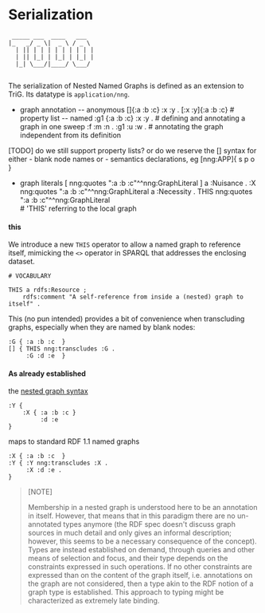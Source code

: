 # Serialization
```
 _____ ___  ____   ___  
|_   _/ _ \|  _ \ / _ \ 
  | || | | | | | | | | |
  | || |_| | |_| | |_| |
  |_| \___/|____/ \___/ 
                        

```


The serialization of Nested Named Graphs is defined as an extension to TriG. Its datatype is `application/nng`.


- graph annotation
-- anonymous
   []{:a :b :c} :x :y .
   [:x :y]{:a :b :c}       # property list
-- named
   :g1 {:a :b :c} 
       :x :y .             # defining and annotating a graph in one sweep
   :f :m :n .
   :g1 :u :w .             # annotating the graph independent from its definition

[TODO] do we still support property lists?
       or do we reserve the [] syntax for either
       - blank node names
       or
       - semantics declarations, eg
         [nng:APP]{ s p o }


- graph literals
[ nng:quotes ":a :b :c"^^nng:GraphLiteral ] a :Nuisance .
:X nng:quotes ":a :b :c"^^nng:GraphLiteral a :Necessity .
THIS nng:quotes ":a :b :c"^^nng:GraphLiteral  
                          # 'THIS' referring to the local graph



#### this

We introduce a new `THIS` operator to allow a named graph to reference itself, mimicking the `<>` operator in SPARQL that addresses the enclosing dataset. 
```turtle
# VOCABULARY

THIS a rdfs:Resource ;
    rdfs:comment "A self-reference from inside a (nested) graph to itself" .
```
This (no pun intended) provides a bit of convenience when transcluding graphs, especially when they are named by blank nodes:
```turtle
:G { :a :b :c  }
[] { THIS nng:transcludes :G .
     :G :d :e  }
```

#### As already established 
the [nested graph syntax](serialization.md)
```turtle
:Y { 
    :X { :a :b :c } 
         :d :e 
}
```
maps to standard RDF 1.1 named graphs 
```turtle
:X { :a :b :c  }
:Y { :Y nng:transcludes :X .
     :X :d :e .
}
```


> [NOTE] 
>
> Membership in a nested graph is understood here to be an annotation in itself. However, that means that in this paradigm there are no un-annotated types anymore (the RDF spec doesn't discuss graph sources in much detail and only gives an informal description; however, this seems to be a necessary consequence of the concept). Types are instead established on demand, through queries and other means of selection and focus, and their type depends on the constraints expressed in such operations. If no other constraints are expressed than on the content of the graph itself, i.e. annotations on the graph are not considered, then a type akin to the RDF notion of a graph type is established. This approach to typing might be characterized as extremely late binding.